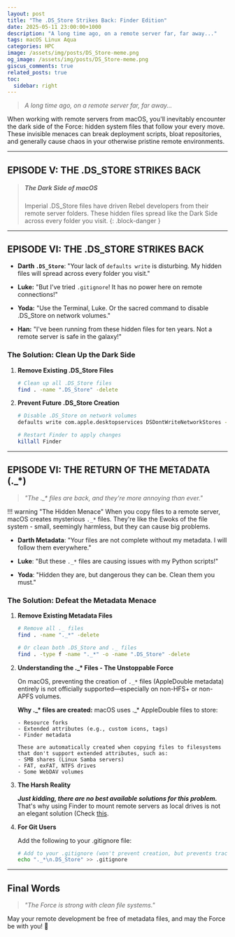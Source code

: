 ```yaml
---
layout: post
title: "The .DS_Store Strikes Back: Finder Edition"
date: 2025-05-11 23:00:00+1000
description: "A long time ago, on a remote server far, far away..."
tags: macOS Linux Aqua
categories: HPC
image: /assets/img/posts/DS_Store-meme.png
og_image: /assets/img/posts/DS_Store-meme.png
giscus_comments: true
related_posts: true
toc:
  sidebar: right
---
```


> _A long time ago, on a remote server far, far away..._

When working with remote servers from macOS, you'll inevitably encounter the dark side of the Force: hidden system files that follow your every move. These invisible menaces can break deployment scripts, bloat repositories, and generally cause chaos in your otherwise pristine remote environments.

---

## EPISODE V: THE .DS_STORE STRIKES BACK

<!-- prettier-ignore -->
> ##### The Dark Side of macOS
>
> Imperial .DS_Store files have driven Rebel developers from their remote server folders. These hidden files spread like the Dark Side across every folder you visit.
{: .block-danger }

---

## EPISODE VI: THE .DS_STORE STRIKES BACK

- **Darth `.DS_Store`**: "Your lack of `defaults write` is disturbing. My hidden files will spread across every folder you visit."

- **Luke:** "But I've tried `.gitignore`! It has no power here on remote connections!"

- **Yoda:** "Use the Terminal, Luke. Or the sacred command to disable .DS_Store on network volumes."

- **Han:** "I've been running from these hidden files for ten years. Not a remote server is safe in the galaxy!"

### The Solution: Clean Up the Dark Side

1. **Remove Existing .DS_Store Files**

   ```bash
   # Clean up all .DS_Store files
   find . -name ".DS_Store" -delete
   ```

2. **Prevent Future .DS_Store Creation**

   ```bash
   # Disable .DS_Store on network volumes
   defaults write com.apple.desktopservices DSDontWriteNetworkStores -bool TRUE

   # Restart Finder to apply changes
   killall Finder
   ```

---

## EPISODE VI: THE RETURN OF THE METADATA (.\_\*)

> _"The .\_\* files are back, and they're more annoying than ever."_

!!! warning "The Hidden Menace"
When you copy files to a remote server, macOS creates mysterious `._*` files. They're like the Ewoks of the file system - small, seemingly harmless, but they can cause big problems.

- **Darth Metadata**: "Your files are not complete without my metadata. I will follow them everywhere."

- **Luke**: "But these `._*` files are causing issues with my Python scripts!"

- **Yoda**: "Hidden they are, but dangerous they can be. Clean them you must."

### The Solution: Defeat the Metadata Menace

1.  **Remove Existing Metadata Files**

    ```bash
    # Remove all ._ files
    find . -name "._*" -delete

    # Or clean both .DS_Store and ._ files
    find . -type f -name "._*" -o -name ".DS_Store" -delete
    ```

2.  **Understanding the .\_\* Files - The Unstoppable Force**

    On macOS, preventing the creation of `._*` files (AppleDouble metadata) entirely is not officially supported—especially on non-HFS+ or non-APFS volumes.

    **Why .\_\* files are created:**
    macOS uses .\_\* AppleDouble files to store:

        - Resource forks
        - Extended attributes (e.g., custom icons, tags)
        - Finder metadata

        These are automatically created when copying files to filesystems that don't support extended attributes, such as:
        - SMB shares (Linux Samba servers)
        - FAT, exFAT, NTFS drives
        - Some WebDAV volumes

3.  **The Harsh Reality**

    **_Just kidding, there are no best available solutions for this problem._** That's why using Finder to mount remote servers as local drives is not an elegant solution (Check [this](/blog/2025/Surviving-without-VS-Code-Remote-SSH/#but--is-this-method-elegant).

4.  **For Git Users**

    Add the following to your .gitignore file:

    ```bash
    # Add to your .gitignore (won't prevent creation, but prevents tracking)
    echo "._*\n.DS_Store" >> .gitignore
    ```

---

## Final Words

> _"The Force is strong with clean file systems."_

May your remote development be free of metadata files, and may the Force be with you! 🚀
